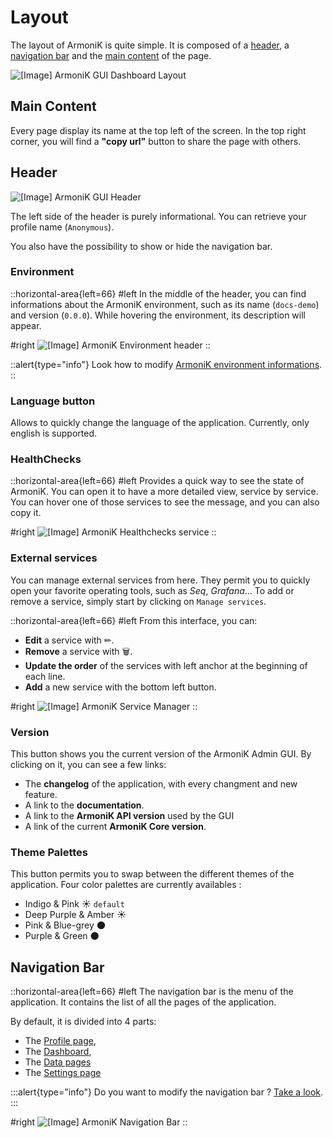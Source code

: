 # Layout

The layout of ArmoniK is quite simple. It is composed of a [header](#header), a [navigation bar](#navigation-bar) and the [main content](#main-content) of the page.

![\[Image\] ArmoniK GUI Dashboard Layout](/armonik-layout.png)

## Main Content

Every page display its name at the top left of the screen. In the top right corner, you will find a **"copy url"** button to share the page with others.

## Header

![\[Image\] ArmoniK GUI Header](/armonik-header.png)

The left side of the header is purely informational. You can retrieve your profile name (`Anonymous`).

You also have the possibility to show or hide the navigation bar.

### Environment

::horizontal-area{left=66}
#left
In the middle of the header, you can find informations about the ArmoniK environment, such as its name (`docs-demo`) and version (`0.0.0`).
While hovering the environment, its description will appear.

#right
![\[Image\] ArmoniK Environment header](/armonik-env-header.png)
::

::alert{type="info"}
Look how to modify [ArmoniK environment informations](https://aneoconsulting.github.io/ArmoniK/guide/differentiate-environments).
::

### Language button

Allows to quickly change the language of the application. Currently, only english is supported.

### HealthChecks 

::horizontal-area{left=66}
#left
Provides a quick way to see the state of ArmoniK. You can open it to have a more detailed view, service by service. You can hover one of those services to see the message, and you can also copy it.

#right
![\[Image\] ArmoniK Healthchecks service](/armonik-healthcheck.png)
::

### External services

You can manage external services from here. They permit you to quickly open your favorite operating tools, such as *Seq*, *Grafana*... 
To add or remove a service, simply start by clicking on `Manage services`.

::horizontal-area{left=66}
#left
From this interface, you can:
- **Edit** a service with ✏.
- **Remove** a service with 🗑.
- **Update the order** of the services with left anchor at the beginning of each line.
- **Add** a new service with the bottom left button.

#right
![\[Image\] ArmoniK Service Manager](/armonik-services-manager.png)
::

### Version

This button shows you the current version of the ArmoniK Admin GUI. By clicking on it, you can see a few links:
- The **changelog** of the application, with every changment and new feature.
- A link to the **documentation**.
- A link to the **ArmoniK API version** used by the GUI
- A link of the current **ArmoniK Core version**.

### Theme Palettes

This button permits you to swap between the different themes of the application. Four color palettes are currently availables :
- Indigo & Pink ☀ `default`
- Deep Purple & Amber ☀
- Pink & Blue-grey 🌑
- Purple & Green 🌑

## Navigation Bar

::horizontal-area{left=66}
#left
The navigation bar is the menu of the application. It contains the list of all the pages of the application.

By default, it is divided into 4 parts:

- The [Profile page](./3.Profile.md),
- The [Dashboard](./4.Dashboard.md),
- The [Data pages](./7.Data/1.Applications.md)
- The [Settings page](./8.Settings/0.navigation.md)

:::alert{type="info"}
Do you want to modify the navigation bar ? [Take a look](./8.Settings/0.navigation.md).
:::

#right
![\[Image\] ArmoniK Navigation Bar](/armonik-navigation-bar.png)
::